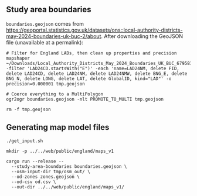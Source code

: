 ## Study area boundaries

`boundaries.geojson` comes from <https://geoportal.statistics.gov.uk/datasets/ons::local-authority-districts-may-2024-boundaries-uk-buc-2/about>. After downloading the GeoJSON file (unavailable at a permalink):

```
# Filter for England LADs, then clean up properties and precision
mapshaper ~/Downloads/Local_Authority_Districts_May_2024_Boundaries_UK_BUC_6795818826918236547.geojson -filter 'LAD24CD.startsWith("E")' -each 'name=LAD24NM, delete FID, delete LAD24CD, delete LAD24NM, delete LAD24NMW, delete BNG_E, delete BNG_N, delete LONG, delete LAT, delete GlobalID, kind="LAD"' -o precision=0.000001 tmp.geojson

# Coerce everything to a MultiPolygon
ogr2ogr boundaries.geojson -nlt PROMOTE_TO_MULTI tmp.geojson

rm -f tmp.geojson
```

## Generating map model files

```
./get_input.sh

mkdir -p ../../web/public/england/maps_v1

cargo run --release --
  --study-area-boundaries boundaries.geojson \
  --osm-input-dir tmp/osm_out/ \
  --od-zones zones.geojson \
  --od-csv od.csv \
  --out-dir ../../web/public/england/maps_v1/
```
